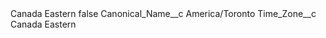 <?xml version="1.0" encoding="UTF-8"?>
<CustomMetadata xmlns="http://soap.sforce.com/2006/04/metadata" xmlns:xsi="http://www.w3.org/2001/XMLSchema-instance" xmlns:xsd="http://www.w3.org/2001/XMLSchema">
    <label>Canada Eastern</label>
    <protected>false</protected>
    <values>
        <field>Canonical_Name__c</field>
        <value xsi:type="xsd:string">America/Toronto</value>
    </values>
    <values>
        <field>Time_Zone__c</field>
        <value xsi:type="xsd:string">Canada Eastern</value>
    </values>
</CustomMetadata>
